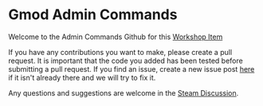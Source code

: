 # Gmod Admin Commands
Welcome to the Admin Commands Github for this [Workshop Item](https://steamcommunity.com/sharedfiles/filedetails/?id=1399718789)

If you have any contributions you want to make, please create a pull request.
It is important that the code you added has been tested before submitting a pull request. 
If you find an issue, create a new issue post [here](https://github.com/HowToLoLu/Gmod-Admin-Commands/issues) 
if it isn't already there and we will try to fix it.  

Any questions and suggestions are welcome in the [Steam Discussion](https://steamcommunity.com/workshop/filedetails/discussion/1399718789/1651045226220072100/ "Questions and Suggestions Discussion Thread").
